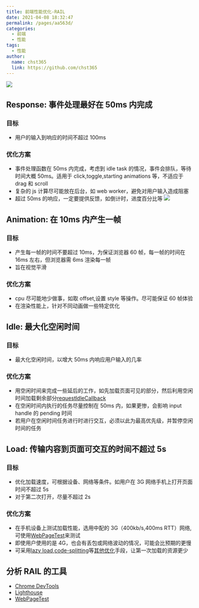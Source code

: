 ```yaml
---
title: 前端性能优化-RAIL
date: 2021-04-08 18:32:47
permalink: /pages/aa563d/
categories: 
  - 前端
  - 性能
tags: 
  - 性能
author: 
  name: chst365
  link: https://github.com/chst365
---
```

![](https://cdn.jsdelivr.net/gh/chst365/bolgImgs/imgs/topImgs/376.jpg)
## Response: 事件处理最好在 50ms 内完成

### 目标

- 用户的输入到响应的时间不超过 100ms

### 优化方案

- 事件处理函数在 50ms 内完成，考虑到 idle task 的情况，事件会排队，等待时间大概 50ms。适用于 click,toggle,starting animations 等，不适应于 drag 和 scroll
- 复杂的 js 计算尽可能放在后台，如 web worker，避免对用户输入造成阻塞
- 超过 50ms 的响应，一定要提供反馈，如倒计时，进度百分比等
  ![](https://user-gold-cdn.xitu.io/2020/7/13/173489db13875e5b?imageView2/0/w/1280/h/960/format/webp/ignore-error/1)

## Animation: 在 10ms 内产生一帧

### 目标

- 产生每一帧的时间不要超过 10ms，为保证浏览器 60 帧，每一帧的时间在 16ms 左右，但浏览器需 6ms 渲染每一帧
- 旨在视觉平滑

### 优化方案

- cpu 尽可能地少做事，如取 offset,设置 style 等操作。尽可能保证 60 帧体验
- 在渲染性能上，针对不同动画做一些特定优化

## Idle: 最大化空闲时间

### 目标

- 最大化空闲时间，以增大 50ms 内响应用户输入的几率

### 优化方案

- 用空闲时间来完成一些延后的工作，如先加载页面可见的部分，然后利用空闲时间加载剩余部分[requestldleCallback](https://developer.mozilla.org/en-US/docs/Web/API/Window/requestIdleCallback)
- 在空闲时间内执行的任务尽量控制在 50ms 内，如果更惨，会影响 input handle 的 pending 时间
- 若用户在空闲时间任务进行时进行交互，必须以此为最高优先级，并暂停空闲时间的任务

## Load: 传输内容到页面可交互的时间不超过 5s

### 目标

- 优化加载速度，可根据设备、网络等条件。如用户在 3G 网络手机上打开页面时间不超过 5s
- 对于第二次打开，尽量不超过 2s

### 优化方案

- 在手机设备上测试加载性能，选用中配的 3G（400kb/s,400ms RTT）网络,可使用[WebPageTest](https://www.webpagetest.org/easy)来测试
- 即使用户使用的是 4G，也会有丢包或网络波动的情况，可能会比预期的更慢
- 可采用[lazy load](https://web.dev/native-lazy-loading/),[code-splitting](https://web.dev/reduce-javascript-payloads-with-code-splitting/)等[其他优化](https://web.dev/fast/)手段，让第一次加载的资源更少

## 分析 RAIL 的工具

- [Chrome DevTools](https://developers.google.com/web/tools/chrome-devtools)
- [Lighthouse](https://web.dev/measure/)
- [WebPageTest](https://webpagetest.org/easy)
